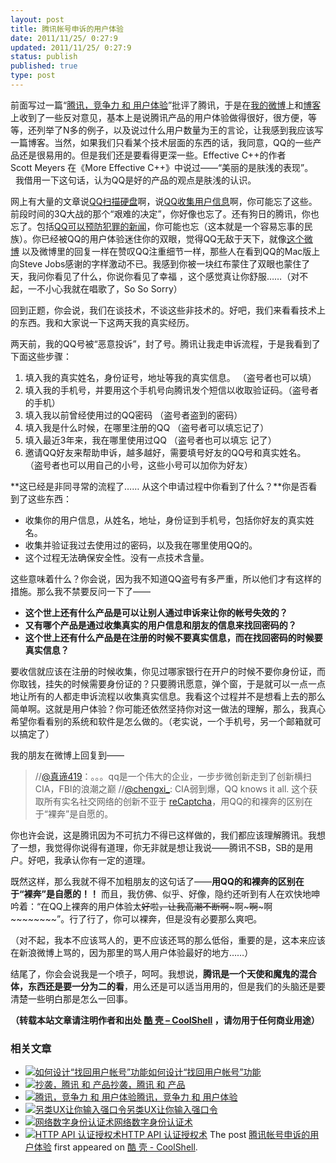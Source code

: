 ```yaml
---
layout: post
title: 腾讯帐号申诉的用户体验
date: 2011/11/25/ 0:27:9
updated: 2011/11/25/ 0:27:9
status: publish
published: true
type: post
---
```


前面写过一篇“[腾讯，竞争力 和 用户体验](https://coolshell.cn/articles/5901.html)”批评了腾讯，于是在[我的微博](http://weibo.com/haoel)上和[博客](https://coolshell.cn)上收到了一些反对意见，基本上是说腾讯产品的用户体验做得很好，很方便，等等，还列举了N多的例子，以及说过什么用户数量为王的言论，让我感到我应该写一篇博客。当然，如果我们只看某个技术层面的东西的话，我同意，QQ的一些产品还是很易用的。但是我们还是要看得更深一些。Effective C++的作者Scott Meyers 在《More Effective C++》中说过——“美丽的是肤浅的表现”。   我借用一下这句话，认为QQ是好的产品的观点是肤浅的认识。


网上有大量的文章说[QQ扫描硬盘](http://handsome4215.blog.sohu.com/154141629.html)啊，说[QQ收集用户信息](http://hi.baidu.com/kernone/blog/item/db7218d9c1756f3933fa1cb5.html)啊，你可能忘了这些。前段时间的3Q大战的那个“艰难的决定”，你好像也忘了。还有狗日的腾讯，你也忘了。包括[QQ可以预防犯罪的新闻](http://www.cnr.cn/newscenter/kjxw/201111/t20111103_508725677.shtml)，你可能也忘（这本就是一个容易忘事的民族）。你已经被QQ的用户体验迷住你的双眼，觉得QQ无敌于天下，就像[这个微博](http://weibo.com/1577826897/xyZ6vpv2y) 以及微博里的回复一样在赞叹QQ注重细节一样，那些人在看到QQ的Mac版上向Steve Jobs感谢的字样激动不已。我感到你被一块红布蒙住了双眼也蒙住了天，我问你看见了什么，你说你看见了幸福 ，这个感觉真让你舒服……（对不起，一不小心我就在唱歌了，So So Sorry）


回到正题，你会说，我们在谈技术，不谈这些非技术的。好吧，我们来看看技术上的东西。我和大家说一下这两天我的真实经历。


两天前，我的QQ号被“恶意投诉”，封了号。腾讯让我走申诉流程，于是我看到了下面这些步骤：


1. 填入我的真实姓名，身份证号，地址等我的真实信息。 （盗号者也可以填）
2. 填入我的手机号，并要用这个手机号向腾讯发个短信以收取验证码。（盗号者的手机）
3. 填入我以前曾经使用过的QQ密码 （盗号者盗到的密码）
4. 填入我是什么时候，在哪里注册的QQ （盗号者可以填忘记了）
5. 填入最近3年来，我在哪里使用过QQ （盗号者也可以填忘 记了）
6. 邀请QQ好友来帮助申诉，越多越好，需要填号好友的QQ号和真实姓名。 （盗号者也可以用自己的小号，这些小号可以加你为好友）


**这已经是非同寻常的流程了…… 从这个申请过程中你看到了什么？**你是否看到了这些东西：



* 收集你的用户信息，从姓名，地址，身份证到手机号，包括你好友的真实姓名。
* 收集并验证我过去使用过的密码，以及我在哪里使用QQ的。
* 这个过程无法确保安全性。没有一点技术含量。


这些意味着什么？你会说，因为我不知道QQ盗号有多严重，所以他们才有这样的措施。那么我不禁要反问一下了——


* **这个世上还有什么产品是可以让别人通过申诉来让你的帐号失效的？**
* **又有哪个产品是通过收集真实的用户信息和朋友的信息来找回密码的？**
* **这个世上还有什么产品是在注册的时候不要真实信息，而在找回密码的时候要真实信息？**


要收信就应该在注册的时候收集，你见过哪家银行在开户的时候不要你身份证，而你取钱，挂失的时候需要身份证的？只要腾讯愿意，弹个窗，于是就可以一点一点地让所有的人都走申诉流程以收集真实信息。我看这个过程并不是想看上去的那么简单啊。这就是用户体验？你可能还依然坚持你对这一做法的理解，那么，我真心希望你看看别的系统和软件是怎么做的。（老实说，一个手机号，另一个邮箱就可以搞定了）


我的朋友在微博上回复到——



> //[@真谛419](http://weibo.com/zhendi419)：。。。qq是一个伟大的企业，一步步微创新走到了创新横扫CIA，FBI的浪潮之巅 //[@chengxi\_](http://weibo.com/n/chengxi_): CIA弱到爆，QQ knows it all. 这个获取所有实名社交网络的创新不亚于 [reCaptcha](http://t.cn/h5kPIK)，用QQ的和裸奔的区别在于“裸奔”是自愿的。
> 
> 


你也许会说，这是腾讯因为不可抗力不得已这样做的，我们都应该理解腾讯。我想了一想，我觉得你说得有道理，你无非就是想让我说——腾讯不SB，SB的是用户。好吧，我承认你有一定的道理。


既然这样，那么我就不得不加粗朋友的这句话了——**用QQ的和裸奔的区别在于“裸奔”是自愿的！！** 而且，我仿佛、似乎、好像，隐约还听到有人在欢快地呻吟着：“在QQ上裸奔的用户体验太~~好~~啦~~，让我高潮不断啊~~~啊~~~啊~~~啊~~~~~~~~”。行了行了，你可以裸奔，但是没有必要那么爽吧。


（对不起，我本不应该骂人的，更不应该还骂的那么低俗，重要的是，这本来应该在新浪微博上骂的，因为那里的骂人用户体验最好的地方……）


结尾了，你会会说我是一个喷子，呵呵。我想说，**腾讯是一个天使和魔鬼的混合体，东西还是要一分为二的看**，用么还是可以适当用用的，但是我们的头脑还是要清楚一些明白那是怎么一回事。



**（转载本站文章请注明作者和出处 [酷 壳 – CoolShell](https://coolshell.cn/) ，请勿用于任何商业用途）**



### 相关文章

* [![如何设计“找回用户帐号”功能](https://coolshell.cn/wp-content/plugins/wordpress-23-related-posts-plugin/static/thumbs/12.jpg)](https://coolshell.cn/articles/5987.html)[如何设计“找回用户帐号”功能](https://coolshell.cn/articles/5987.html)
* [![抄袭，腾讯 和 产品 ](https://coolshell.cn/wp-content/uploads/2012/06/i-hate-copycat-150x150.png)](https://coolshell.cn/articles/7617.html)[抄袭，腾讯 和 产品](https://coolshell.cn/articles/7617.html)
* [![腾讯，竞争力 和 用户体验](https://coolshell.cn/wp-content/plugins/wordpress-23-related-posts-plugin/static/thumbs/30.jpg)](https://coolshell.cn/articles/5901.html)[腾讯，竞争力 和 用户体验](https://coolshell.cn/articles/5901.html)
* [![另类UX让你输入强口令](https://coolshell.cn/wp-content/plugins/wordpress-23-related-posts-plugin/static/thumbs/20.jpg)](https://coolshell.cn/articles/3877.html)[另类UX让你输入强口令](https://coolshell.cn/articles/3877.html)
* [![网络数字身份认证术](https://coolshell.cn/wp-content/uploads/2022/01/iStock-1175502114-150x150.png)](https://coolshell.cn/articles/21708.html)[网络数字身份认证术](https://coolshell.cn/articles/21708.html)
* [![HTTP API 认证授权术](https://coolshell.cn/wp-content/uploads/2019/05/Authorization-360x200-1-150x150.png)](https://coolshell.cn/articles/19395.html)[HTTP API 认证授权术](https://coolshell.cn/articles/19395.html)
The post [腾讯帐号申诉的用户体验](https://coolshell.cn/articles/5966.html) first appeared on [酷 壳 - CoolShell](https://coolshell.cn).
